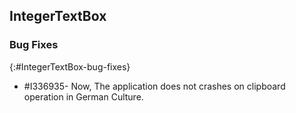 ## IntegerTextBox
### Bug Fixes
{:#IntegerTextBox-bug-fixes}

* \#I336935- Now, The application does not crashes on clipboard operation in German Culture.